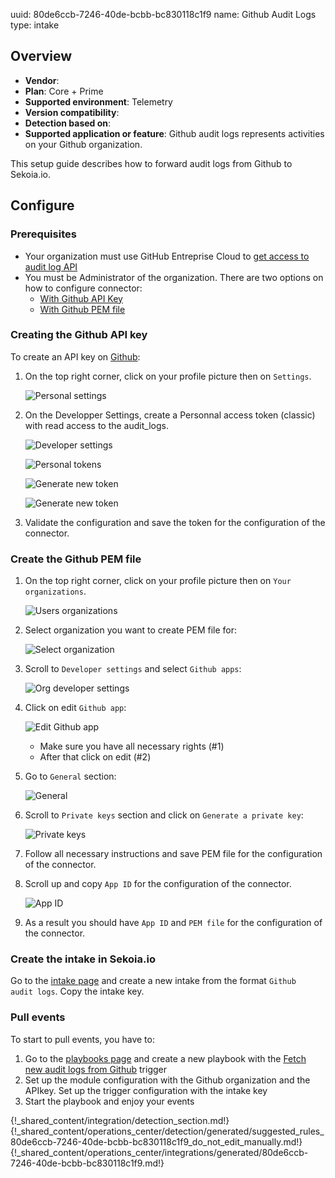 uuid: 80de6ccb-7246-40de-bcbb-bc830118c1f9
name: Github Audit Logs
type: intake

## Overview
- **Vendor**:
- **Plan**: Core + Prime
- **Supported environment**: Telemetry
- **Version compatibility**:
- **Detection based on**:
- **Supported application or feature**:
Github audit logs represents activities on your Github organization.

This setup guide describes how to forward audit logs from Github to Sekoia.io.



## Configure

### Prerequisites

- Your organization must use GitHub Entreprise Cloud to [get access to audit log API](https://docs.github.com/en/enterprise-cloud@latest/organizations/keeping-your-organization-secure/managing-security-settings-for-your-organization/reviewing-the-audit-log-for-your-organization#using-the-audit-log-api)
- You must be Administrator of the organization. There are two options on how to configure connector:
    * [With Github API Key](#creating-the-github-api-key)
    * [With Github PEM file](#creating-the-github-pem-file)

### Creating the Github API key

To create an API key on [Github](https://github.com/):

1. On the top right corner, click on your profile picture then on `Settings`.

    ![Personal settings](/assets/instructions/github_audit_logs/personal_settings.png)

2. On the Developper Settings, create a Personnal access token (classic) with read access to the audit_logs.

    ![Developer settings](/assets/instructions/github_audit_logs/developer_settings.png)

    ![Personal tokens](/assets/instructions/github_audit_logs/personal_tokens.png)

    ![Generate new token](/assets/instructions/github_audit_logs/generate_new_token.png)
    
    ![Generate new token](/assets/instructions/github_audit_logs/generate_new_token.png)

3. Validate the configuration and save the token for the configuration of the connector.


### Create the Github PEM file

1. On the top right corner, click on your profile picture then on `Your organizations`.

    ![Users organizations](/assets/instructions/github_audit_logs/users_organizations.png)

2. Select organization you want to create PEM file for:
    
    ![Select organization](/assets/instructions/github_audit_logs/select_organization.png)

3. Scroll to `Developer settings` and select `Github apps`:
    
    ![Org developer settings](/assets/instructions/github_audit_logs/github_apps.png)

4. Click on edit `Github app`:
    
    ![Edit Github app](/assets/instructions/github_audit_logs/edit_github_app.png)

    * Make sure you have all necessary rights (#1)
    * After that click on edit (#2)
   
5. Go to `General` section:
    
    ![General](/assets/instructions/github_audit_logs/general_section.png)

6. Scroll to `Private keys` section and click on `Generate a private key`:
    
    ![Private keys](/assets/instructions/github_audit_logs/generate_private_key.png)

7. Follow all necessary instructions and save PEM file for the configuration of the connector.

8. Scroll up and copy `App ID` for the configuration of the connector.
    
    ![App ID](/assets/instructions/github_audit_logs/app_id.png)

9. As a result you should have `App ID` and `PEM file` for the configuration of the connector.

### Create the intake in Sekoia.io

Go to the [intake page](https://app.sekoia.io/operations/intakes) and create a new intake from the format `Github  audit logs`. Copy the intake key.

### Pull events

To start to pull events, you have to:

1. Go to the [playbooks page](https://app.sekoia.io/operations/playbooks) and create a new playbook with the [Fetch new audit logs from Github](../../../automate/library/github.md) trigger
2. Set up the module configuration with the Github organization and the APIkey. Set up the trigger configuration with the intake key
3. Start the playbook and enjoy your events

{!_shared_content/integration/detection_section.md!}
{!_shared_content/operations_center/detection/generated/suggested_rules_80de6ccb-7246-40de-bcbb-bc830118c1f9_do_not_edit_manually.md!}
{!_shared_content/operations_center/integrations/generated/80de6ccb-7246-40de-bcbb-bc830118c1f9.md!}

